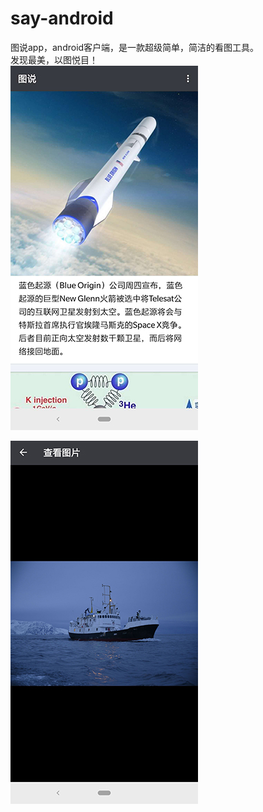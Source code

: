 # say-android
图说app，android客户端，是一款超级简单，简洁的看图工具。  
发现最美，以图悦目！  
![效果图：](https://github.com/say-wonderful/say-android/blob/master/images/001.jpg)  
  
![效果图：](https://github.com/say-wonderful/say-android/blob/master/images/002.jpg)
